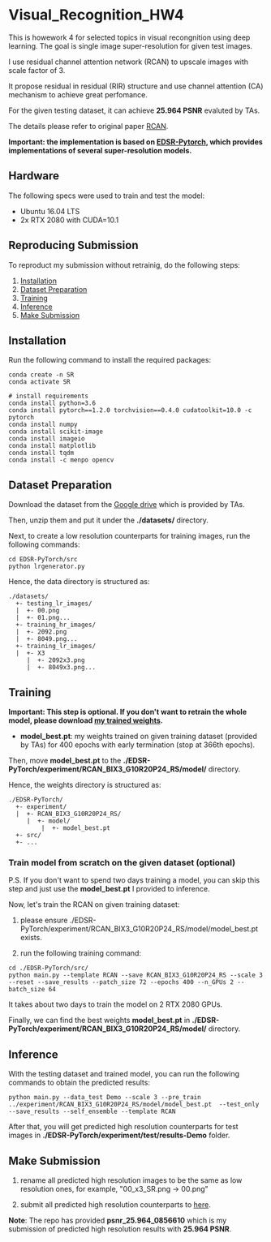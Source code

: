 # Visual_Recognition_HW4
This is howework 4 for selected topics in visual recongnition using deep learning. The goal is single image super-resolution for given test images. 

I use residual channel attention network (RCAN) to upscale images with scale factor of 3.

It propose residual in residual (RIR) structure and use channel attention (CA) mechanism to achieve great perfomance. 
 
For the given testing dataset, it can achieve **25.964 PSNR** evaluted by TAs.

The details please refer to original paper [RCAN](https://arxiv.org/pdf/1807.02758.pdf).

**Important: the implementation is based on [EDSR-Pytorch](https://github.com/thstkdgus35/EDSR-PyTorch), which provides implementations of several super-resolution models.**

## Hardware
The following specs were used to train and test the model:
- Ubuntu 16.04 LTS
- 2x RTX 2080 with CUDA=10.1

## Reproducing Submission
To reproduct my submission without retrainig, do the following steps:
1. [Installation](#installation)
2. [Dataset Preparation](#dataset-preparation)
3. [Training](#training)
4. [Inference](#inference)
5. [Make Submission](#make-submission)

## Installation
Run the following command to install the required packages:

```shell
conda create -n SR
conda activate SR

# install requirements
conda install python=3.6
conda install pytorch==1.2.0 torchvision==0.4.0 cudatoolkit=10.0 -c pytorch
conda install numpy
conda install scikit-image
conda install imageio
conda install matplotlib
conda install tqdm
conda install -c menpo opencv
```

## Dataset Preparation
Download the dataset from the [Google drive](https://drive.google.com/drive/u/0/folders/1H-sIY7zj42Fex1ZjxxSC3PV1pK4Mij6x) which is provided by TAs.

Then, unzip them and put it under the **./datasets/** directory.

Next, to create a low resolution counterparts for training images, run the following commands:
```shell
cd EDSR-PyTorch/src
python lrgenerator.py 
```

Hence, the data directory is structured as:
```
./datasets/
  +- testing_lr_images/
  |  +- 00.png
  |  +- 01.png...
  +- training_hr_images/
  |  +- 2092.png
  |  +- 8049.png...
  +- training_lr_images/
  |  +- X3
     |  +- 2092x3.png
     |  +- 8049x3.png...
```


## Training
**Important: This step is optional. If you don't want to retrain the whole model, please download [my trained weights](https://drive.google.com/file/d/1-kKSOut5vV5O8Ou9VNU4rirI5tZ7t8Ob/view?usp=sharing).**

- **model_best.pt**: my weights trained on given training dataset (provided by TAs) for 400 epochs with early termination (stop at 366th epochs). 

Then, move **model_best.pt** to the **./EDSR-PyTorch/experiment/RCAN_BIX3_G10R20P24_RS/model/** directory.

Hence, the weights directory is structured as:
```
./EDSR-PyTorch/
  +- experiment/
  |  +- RCAN_BIX3_G10R20P24_RS/
     |  +- model/
         |  +- model_best.pt
  +- src/
  +- ...
```

### Train model from scratch on the given dataset (optional)
P.S. If you don't want to spend two days training a model, you can skip this step and just use the **model_best.pt** I provided to inference. 

Now, let's  train the RCAN on given training dataset:

1. please ensure ./EDSR-PyTorch/experiment/RCAN_BIX3_G10R20P24_RS/model/model_best.pt exists.

2. run the following training command:

```
cd ./EDSR-PyTorch/src/
python main.py --template RCAN --save RCAN_BIX3_G10R20P24_RS --scale 3 --reset --save_results --patch_size 72 --epochs 400 --n_GPUs 2 --batch_size 64
```

It takes about two days to train the model on 2 RTX 2080 GPUs.

Finally, we can find the best weights **model_best.pt** in **./EDSR-PyTorch/experiment/RCAN_BIX3_G10R20P24_RS/model/** directory.


## Inference
With the testing dataset and trained model, you can run the following commands to obtain the predicted results:

```
python main.py --data_test Demo --scale 3 --pre_train ../experiment/RCAN_BIX3_G10R20P24_RS/model/model_best.pt  --test_only --save_results --self_ensemble --template RCAN
```

After that, you will get predicted high resolution counterparts for test images in **./EDSR-PyTorch/experiment/test/results-Demo** folder.


## Make Submission
1. rename all predicted high resolution images to be the same as low resolution ones, for example, "00_x3_SR.png -> 00.png"

2. submit all predicted high resolution counterparts to [here](https://drive.google.com/drive/folders/1sbb527to9S8Ej-25QOb0IrQ-d2TDBcYK).

**Note**: The repo has provided **psnr_25.964_0856610** which is my submission of predicted high resolution results with **25.964 PSNR**.


